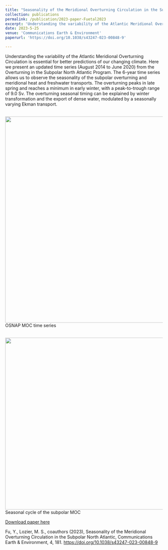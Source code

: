 ```yaml
---
title: "Seasonality of the Meridional Overturning Circulation in the Subpolar North Atlantic"
collection: publications
permalink: /publication/2023-paper-Fuetal2023
excerpt: 'Understanding the variability of the Atlantic Meridional Overturning Circulation is essential for better predictions of our changing climate. Here we present an updated time series (August 2014 to June 2020) from the Overturning in the Subpolar North Atlantic Program. The 6-year time series allows us to observe the seasonality of the subpolar overturning and meridional heat and freshwater transports. The overturning peaks in late spring and reaches a minimum in early winter, with a peak-to-trough range of 9.0 Sv. The overturning seasonal timing can be explained by winter transformation and the export of dense water, modulated by a seasonally varying Ekman transport.'
date: 2023-5-25
venue: 'Communications Earth & Environment'
paperurl: 'https://doi.org/10.1038/s43247-023-00848-9'

---
```


Understanding the variability of the Atlantic Meridional Overturning Circulation is essential for better predictions of our changing climate. Here we present an updated time series (August 2014 to June 2020) from the Overturning in the Subpolar North Atlantic Program. The 6-year time series allows us to observe the seasonality of the subpolar overturning and meridional heat and freshwater transports. The overturning peaks in late spring and reaches a minimum in early winter, with a peak-to-trough range of 9.0 Sv. The overturning seasonal timing can be explained by winter transformation and the export of dense water, modulated by a seasonally varying Ekman transport.

<br/><img width="660" src='/images/Fu2023fig1.png'><br/>
OSNAP MOC time series

<br/><img width="550" src='/images/Fu2023fig2.png'><br/>
Seasonal cycle of the subpolar MOC

[Download paper here](http://fuyao5411.github.io/papers/Fu2023.pdf)

Fu, Y., Lozier, M. S., coauthors (2023), Seasonality of the Meridional Overturning Circulation in the Subpolar North Atlantic, Communications Earth & Environment, 4, 181. https://doi.org/10.1038/s43247-023-00848-9